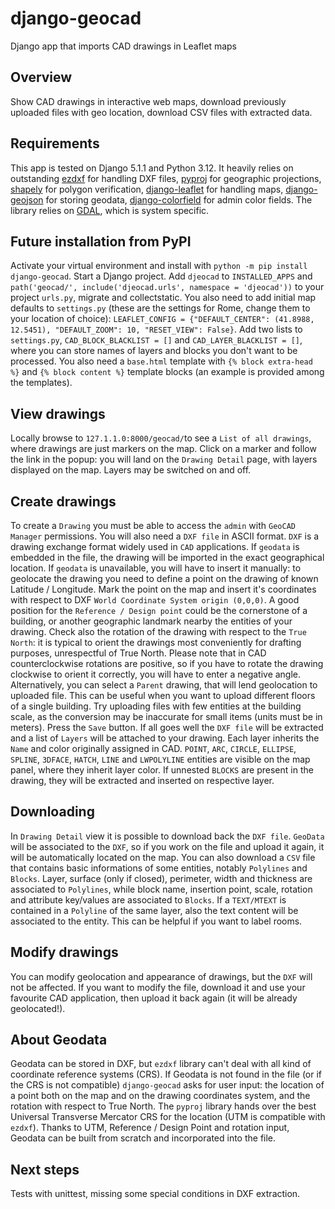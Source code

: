 # django-geocad
Django app that imports CAD drawings in Leaflet maps
## Overview
Show CAD drawings in interactive web maps, download previously uploaded files with geo location, download CSV files with extracted data.
## Requirements
This app is tested on Django 5.1.1 and Python 3.12. It heavily relies on outstanding [ezdxf](https://ezdxf.mozman.at/) for handling DXF files, [pyproj](https://pyproj4.github.io/pyproj/stable/) for geographic projections, [shapely](https://shapely.readthedocs.io/en/stable/manual.html) for polygon verification, [django-leaflet](https://django-leaflet.readthedocs.io/en/latest/) for handling maps, [django-geojson](https://django-geojson.readthedocs.io/en/latest/) for storing geodata, [django-colorfield](https://github.com/fabiocaccamo/django-colorfield) for admin color fields. The library relies on [GDAL](https://gdal.org), which is system specific.
## Future installation from PyPI
Activate your virtual environment and install with `python -m pip install django-geocad`. Start a Django project. Add `djeocad` to `INSTALLED_APPS` and `path('geocad/', include('djeocad.urls', namespace = 'djeocad'))` to your project `urls.py`, migrate and collectstatic. You also need to add initial map defaults to `settings.py` (these are the settings for Rome, change them to your location of choice):
`LEAFLET_CONFIG = {"DEFAULT_CENTER": (41.8988, 12.5451), "DEFAULT_ZOOM": 10, "RESET_VIEW": False}`.
Add two lists to `settings.py`, `CAD_BLOCK_BLACKLIST = []` and `CAD_LAYER_BLACKLIST = []`, where you can store names of layers and blocks you don't want to be processed.
You also need a `base.html` template with `{% block extra-head %}` and `{% block content %}` template blocks (an example is provided among the templates).
## View drawings
Locally browse to `127.1.1.0:8000/geocad/`to see a `List of all drawings`, where drawings are just markers on the map. Click on a marker and follow the link in the popup: you will land on the `Drawing Detail` page, with layers displayed on the map. Layers may be switched on and off.
## Create drawings
To create a `Drawing` you must be able to access the `admin` with `GeoCAD Manager` permissions. You will also need a `DXF file` in ASCII format. `DXF` is a drawing exchange format widely used in `CAD` applications.
If `geodata` is embedded in the file, the drawing will be imported in the exact geographical location. If `geodata` is unavailable, you will have to insert it manually: to geolocate the drawing you need to define a point on the drawing of known Latitude / Longitude. Mark the point on the map and insert it's coordinates with respect to DXF `World Coordinate System origin (0,0,0)`. A good position for the `Reference / Design point` could be the cornerstone of a building, or another geographic landmark nearby the entities of your drawing.
Check also the rotation of the drawing with respect to the `True North`: it is typical to orient the drawings most conveniently for drafting purposes, unrespectful of True North. Please note that in CAD counterclockwise rotations are positive, so if you have to rotate the drawing clockwise to orient it correctly, you will have to enter a negative angle.
Alternatively, you can select a `Parent` drawing, that will lend geolocation to uploaded file. This can be useful when you want to upload different floors of a single building.
Try uploading files with few entities at the building scale, as the conversion may be inaccurate for small items (units must be in meters).
Press the `Save` button. If all goes well the `DXF file` will be extracted and a list of `Layers` will be attached to your drawing. Each layer inherits the `Name` and color originally assigned in CAD. `POINT`, `ARC`, `CIRCLE`, `ELLIPSE`, `SPLINE`, `3DFACE`, `HATCH`, `LINE` and `LWPOLYLINE` entities are visible on the map panel, where they inherit layer color. If unnested `BLOCKS` are present in the drawing, they will be extracted and inserted on respective layer.
## Downloading
In `Drawing Detail` view it is possible to download back the `DXF file`. `GeoData` will be associated to the `DXF`, so if you work on the file and upload it again, it will be automatically located on the map.
You can also download a `CSV` file that contains basic informations of some entities, notably `Polylines` and `Blocks`. Layer, surface (only if closed), perimeter, width and thickness are associated to `Polylines`, while block name, insertion point, scale, rotation and attribute key/values are associated to `Blocks`. If a `TEXT/MTEXT` is contained in a `Polyline` of the same layer, also the text content will be associated to the entity. This can be helpful if you want to label rooms.
## Modify drawings
You can modify geolocation and appearance of drawings, but the `DXF` will not be affected. If you want to modify the file, download it and use your favourite CAD application, then upload it back again (it will be already geolocated!).
## About Geodata
Geodata can be stored in DXF, but `ezdxf` library can't deal with all kind of coordinate reference systems (CRS). If Geodata is not found in the file (or if the CRS is not compatible) `django-geocad` asks for user input: the location of a point both on the map and on the drawing coordinates system, and the rotation with respect to True North. The `pyproj` library hands over the best Universal Transverse Mercator CRS for the location (UTM is compatible with `ezdxf`). Thanks to UTM, Reference / Design Point and rotation input, Geodata can be built from scratch and incorporated into the file.
## Next steps
Tests with unittest, missing some special conditions in DXF extraction.
